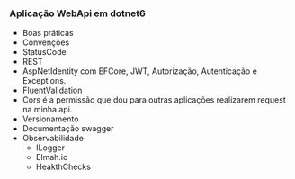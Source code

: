 ### Aplicação WebApi em dotnet6
- Boas práticas
- Convenções
- StatusCode 
- REST
- AspNetIdentity com EFCore, JWT, Autorização, Autenticação e Exceptions.
- FluentValidation
- Cors é a permissão que dou para outras aplicações realizarem request na minha api.
- Versionamento
- Documentação swagger
- Observabilidade
    - ILogger
    - Elmah.io
    - HeakthChecks


